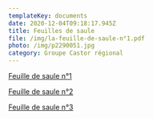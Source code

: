 ```yaml
---
templateKey: documents
date: 2020-12-04T09:18:17.945Z
title: Feuilles de saule
file: /img/la-feuille-de-saule-n°1.pdf
photo: /img/p2290051.jpg
category: Groupe Castor régional
---
```

<a href="/img/la-feuille-de-saule-1.pdf" target="_blank">Feuille de saule n°1</a>

<a href="/img/feuille-de-saule-n°2.pdf" target="_blank">Feuille de saule n°2</a>

<a href="/img/feuille-de-saule-n°3.pdf" target="_blank">Feuille de saule n°3</a>
